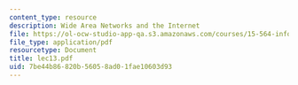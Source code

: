 ```yaml
---
content_type: resource
description: Wide Area Networks and the Internet
file: https://ol-ocw-studio-app-qa.s3.amazonaws.com/courses/15-564-information-technology-i-spring-2003/7be44b86820b56058ad01fae10603d93_lec13.pdf
file_type: application/pdf
resourcetype: Document
title: lec13.pdf
uid: 7be44b86-820b-5605-8ad0-1fae10603d93
---
```

